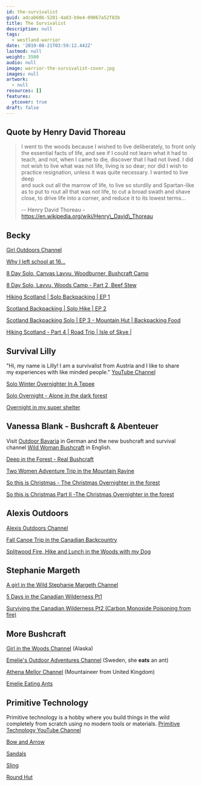 ```yaml
---
id: the-survivalist
guid: adcab60b-5201-4a83-b9e4-09067a52f83b
title: The Survivalist
description: null
tags:
  - westland-warrior
date: '2019-08-21T03:59:12.442Z'
lastmod: null
weight: 3500
audio: null
image: warrior-the-survivalist-cover.jpg
images: null
artwork:
  - null
resources: []
features:
  ytcover: true
draft: false
---
```


## Quote by Henry David Thoreau

> I went to the woods because I wished to live deliberately, to front only\
> the essential facts of life, and see if I could not learn what it had to\
> teach, and not, when I came to die, discover that I had not lived. I did\
> not wish to live what was not life, living is so dear; nor did I wish to\
> practice resignation, unless it was quite necessary. I wanted to live deep\
> and suck out all the marrow of life, to live so sturdily and Spartan-like\
> as to put to rout all that was not life, to cut a broad swath and shave\
> close, to drive life into a corner, and reduce it to its lowest terms...
>
> \-- Henry David Thoreau - https://en.wikipedia.org/wiki/Henry\_David\_Thoreau

## Becky

[Girl Outdoors Channel](https://www.youtube.com/channel/UCJUsryI3i0T9KNTQxRJHuRg)

[Why I left school at 16...](https://www.youtube.com/watch?v=VBTC1j5-Quo "Play Video")

[8 Day Solo, Canvas Lavvu, Woodburner, Bushcraft Camp](https://www.youtube.com/watch?v=KJ2fCBvrzIg "Play Video")

[8 Day Solo, Lavvu, Woods Camp - Part 2, Beef Stew](https://www.youtube.com/watch?v=2LTT2ChOh-k "Play Video")

[Hiking Scotland | Solo Backpacking | EP 1](https://www.youtube.com/watch?v=0D1aA7QJVJ0 "Play Video")

[Scotland Backpacking | Solo Hike | EP 2](https://www.youtube.com/watch?v=-Myg8OpSUxI "Play Video")

[Scotland Backpacking Solo | EP 3 - Mountain Hut | Backpacking Food](https://www.youtube.com/watch?v=Yh7Px8ylmDI "Play Video")

[Hiking Scotland - Part 4 | Road Trip | Isle of Skye |](https://www.youtube.com/watch?v=s8-IPd-AtLU "Play Video")

## Survival Lilly

"Hi, my name is Lilly! I am a survivalist from Austria and I like to share\
my experiences with like minded people." [YouTube Channel](https://www.youtube.com/channel/UCS4LBgyn1WLSojiQI4aPjtg)

[Solo Winter Overnighter In A Tepee](https://www.youtube.com/watch?v=tSaknrYflQk "Play Video")

[Solo Overnight - Alone in the dark forest](https://www.youtube.com/watch?v=ET0yaa8PB_o "Play Video")

[Overnight in my super shelter](https://www.youtube.com/watch?v=b40AGXWSX8Y "Play Video")

## Vanessa Blank - Bushcraft & Abenteuer

Visit [Outdoor Bavaria](https://www.youtube.com/channel/UCuQV_7hln2oL_nhfEShubZQ) in German and the new bushcraft and survival\
channel [Wild Woman Bushcraft](https://www.youtube.com/channel/UCuQV_7hln2oL_nhfEShubZQ) in English.

[Deep in the Forest - Real Bushcraft](https://www.youtube.com/watch?v=3rzkXQmX36E "Play Video")

[Two Women Adventure Trip in the Mountain Ravine](https://www.youtube.com/watch?v=zjowi34UBe0 "Play Video")

[So this is Christmas - The Christmas Overnighter in the forest](https://www.youtube.com/watch?v=VR4mlI834_Q "Play Video")

[So this is Christmas Part II -The Christmas Overnighter in the forest](https://www.youtube.com/watch?v=ZLmLe1CClPk "Play Video")

## Alexis Outdoors

[Alexis Outdoors Channel](https://www.youtube.com/channel/UCQpWb6qSqhbtodndLhdhYkQ)

[Fall Canoe Trip in the Canadian Backcountry](https://www.youtube.com/watch?v=vyCICXGvkW4 "Play Video")

[Splitwood Fire, Hike and Lunch in the Woods with my Dog](https://www.youtube.com/watch?v=IRydquzUHR0 "Play Video")

## Stephanie Margeth

[A girl in the Wild Stephanie Margeth Channel](https://www.youtube.com/channel/UCH7TKPRHvp13swjx7WK9JIw)

[5 Days in the Canadian Wilderness Pt1](https://www.youtube.com/watch?v=1sNfuuTS6q8 "Play Video")

[Surviving the Canadian Wilderness Pt2 (Carbon Monoxide Poisoning from fire)](https://www.youtube.com/watch?v=QmTR9XmteyA "Play Video")

## More Bushcraft

[Girl in the Woods Channel](https://www.youtube.com/user/alaskagirlinthewoods) (Alaska)

[Emelie's Outdoor Adventures Channel](https://www.youtube.com/channel/UCotHWNgPBgUPsbK-XYLZ-fw) (Sweden, she **eats** an ant)

[Athena Mellor Channel](https://www.youtube.com/user/athenajane1) (Mountaineer from United Kingdom)

[Emelie Eating Ants](https://www.youtube.com/watch?v=B9cVgScVlkk "Play Video")

## Primitive Technology

Primitive technology is a hobby where you build things in the wild\
completely from scratch using no modern tools or materials. [Primitive\
Technology YouTube Channel](https://www.youtube.com/channel/UCAL3JXZSzSm8AlZyD3nQdBA)

[Bow and Arrow](https://www.youtube.com/watch?v=SLoukoBs8TE "Play Video")

[Sandals](https://www.youtube.com/watch?v=i-WYT2UotIc "Play Video")

[Sling](https://www.youtube.com/watch?v=RzDMCVdPwnE "Play Video")

[Round Hut](https://www.youtube.com/watch?v=vAuO3bHxSpc "Play Video")
